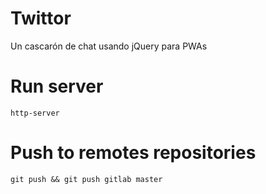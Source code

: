 # Twittor

Un cascarón de chat usando jQuery para PWAs

# Run server
`http-server`

# Push to remotes repositories
`git push && git push gitlab master`

